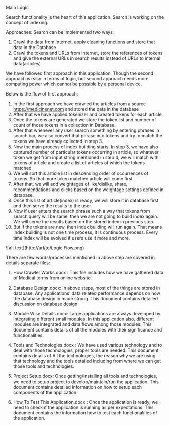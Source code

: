 Main Logic

Search functionality is the heart of this application. Search is working on the concept of indexing. 

Approaches:
Search can be implemented two ways:

1) Crawl the data from Internet, apply cleaning functions and store that data in the Database
2) Crawl the tokens and URLs from Internet, store the references of tokens and give the external URLs in search results instead of URLs to internal data(articles)


We have followed first approach in this application. Though the second approach is easy in terms of logic, but second approach needs more computing power which cannot be possible by a personal device.

Below is the flow of first approach:

1) In the first approach we have crawled the articles from a source https://medicinenet.com and stored the data in the database
2) After that we have applied tokenizer and created tokens for each article.
3) Once the tokens are generated we store the token list and number of count of those tokens in a collection in Database.
4) After that whenever any user search something by entering phrases in search bar, we also convert that phrase into tokens and try to match the tokens we have already collected in step 3.
5) Now the main process of index building starts. In step 3, we have also captured number of particular tokens occurring in article, so whatever token we get from input string mentioned in step 4, we will match with tokens of article and create a list of articles of which the tokens matched.
6) We will sort this article list in descending order of occurrences of tokens. So that more token matched article will come first.
7) After that, we will add weightages of like/dislike, share, recommendations and clicks based on the weightage settings defined in database.
8) Once this list of article(index) is ready, we will store it in database first and then serve the results to the user.
9) Now if user enters the search phrase such a way that tokens from search query will be same, then we are not going to build index again. We will serve the results based on the stored index in previous step.
10) But if the tokens are new, then index building will run again. That means Index building is not one time process, it is continuous process. Every time Index will be evolved if users use it more and more.
 

![alt text](http://url/to/Logic Flow.png)

There are few words/processes mentioned in above step are covered in details separate files:

1) How Crawler Works.docx : This file includes how we have gathered data of Medical terms from online website.

2) Database Design.docx: In above steps, most of the things are stored in database. Any applications’ data related performance depends on how the database design in made strong. This document contains detailed discussion on database design.

3) Module Wise Details.docx: Large applications are always developed by integrating different small modules. In this application also, different modules are integrated and data flows among those modules. This document contains details of all the modules with their significance and functionalities.

4) Tools and Technologies.docx : We have used various technology and to deal with those technologies, proper tools are needed. This document contains details of All the technologies, the reason why we are using that technology and the tools detailed including from where we can get those tools and technologies.

5) Project Setup.docx: Once getting/installing all tools and technologies, we need to setup project to develop/maintain/run the application. This document contains detailed information on how to setup each components of the application.

6) How To Test This Application.docx : Once the application is ready, we need to check if the application is running as per expectations. This document contains the information how to test each functionalities of the application.
